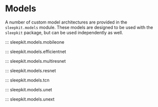 # Models

A number of custom model architectures are provided in the `sleepkit.models` module. These models are designed to be used with the `sleepkit` package, but can be used independently as well.

::: sleepkit.models.mobileone

::: sleepkit.models.efficientnet

::: sleepkit.models.multiresnet

::: sleepkit.models.resnet

::: sleepkit.models.tcn

::: sleepkit.models.unet

::: sleepkit.models.unext
